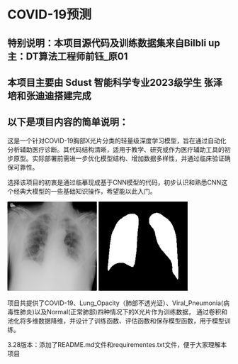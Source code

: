#       COVID-19预测
## 特别说明：本项目源代码及训练数据集来自Bilbli up主：DT算法工程师前钰_原01

## 本项目主要由 Sdust 智能科学专业2023级学生 张泽培和张迪迪搭建完成

## 以下是项目内容的简单说明：
这是一个针对COVID-19胸部X光片分类的轻量级深度学习模型，旨在通过自动化分析辅助医疗诊断。其代码结构清晰，适用于教学、研究或作为医疗辅助工具的初步原型。实际部署前需进一步优化模型结构、增加数据多样性，并通过临床验证确保可靠性。

选择该项目的初衷是通过临摹现成基于CNN模型的代码，初步认识和熟悉CNN这个经典大模型的一些基础知识操作，希望能以此入门。

<img src="COVID-1.png" alt="描述" width="40%">       <img src="COVID-17.png" alt="描述" width="40%">

项目共提供了COVID-19、Lung_Opacity（肺部不透光证）、Viral_Pneumonia(病毒性肺炎)以及Normal(正常肺部)四种情况下的X光片作为训练数据，
通过卷积和池化将多维数据降维，并设计了训练函数、评估函数和保存模型函数，用于模型训练。


3.28版本：添加了README.md文件和requirementes.txt文件，便于大家理解本项目
